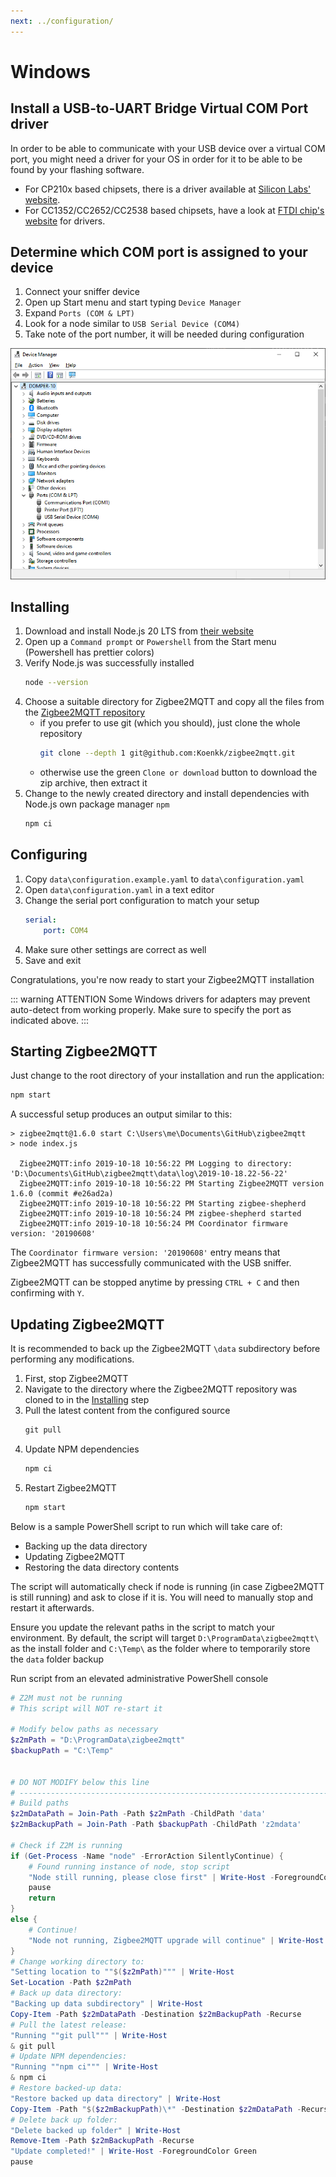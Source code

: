```yaml
---
next: ../configuration/
---
```


# Windows

## Install a USB-to-UART Bridge Virtual COM Port driver
In order to be able to communicate with your USB device over a virtual COM port, you might need a driver for your OS in order for it to be able to be found by your flashing software.

- For CP210x based chipsets, there is a driver available at [Silicon Labs' website](https://www.silabs.com/developers/usb-to-uart-bridge-vcp-drivers).
- For CC1352/CC2652/CC2538 based chipsets, have a look at [FTDI chip's website](https://ftdichip.com/drivers/vcp-drivers/) for drivers.

## Determine which COM port is assigned to your device

1. Connect your sniffer device
1. Open up Start menu and start typing `Device Manager`
1. Expand `Ports (COM & LPT)`
1. Look for a node similar to `USB Serial Device (COM4)`
1. Take note of the port number, it will be needed during configuration

![Device Manager](../../images/devicemanager.png)

## Installing

1. Download and install Node.js 20 LTS from [their website](https://nodejs.org/)
1. Open up a `Command prompt` or `Powershell` from the Start menu (Powershell has prettier colors)
1. Verify Node.js was successfully installed
    ```bash
    node --version
    ```
1. Choose a suitable directory for Zigbee2MQTT and copy all the files from the [Zigbee2MQTT repository](https://github.com/koenkk/zigbee2mqtt)
    * if you prefer to use git (which you should), just clone the whole repository
        ```bash
        git clone --depth 1 git@github.com:Koenkk/zigbee2mqtt.git
        ```
    * otherwise use the green `Clone or download` button to download the zip archive, then extract it
1. Change to the newly created directory and install dependencies with Node.js own package manager `npm`
    ```bash
    npm ci
    ```

## Configuring

1. Copy `data\configuration.example.yaml` to `data\configuration.yaml`
1. Open `data\configuration.yaml` in a text editor
1. Change the serial port configuration to match your setup
    ```yaml
    serial:
        port: COM4
    ```
1. Make sure other settings are correct as well
1. Save and exit

Congratulations, you're now ready to start your Zigbee2MQTT installation

::: warning ATTENTION
Some Windows drivers for adapters may prevent auto-detect from working properly. Make sure to specify the port as indicated above.
:::

## Starting Zigbee2MQTT

Just change to the root directory of your installation and run the application:
```bash
npm start
```

A successful setup produces an output similar to this:

```
> zigbee2mqtt@1.6.0 start C:\Users\me\Documents\GitHub\zigbee2mqtt
> node index.js

  Zigbee2MQTT:info 2019-10-18 10:56:22 PM Logging to directory: 'D:\Documents\GitHub\zigbee2mqtt\data\log\2019-10-18.22-56-22'
  Zigbee2MQTT:info 2019-10-18 10:56:22 PM Starting Zigbee2MQTT version 1.6.0 (commit #e26ad2a)
  Zigbee2MQTT:info 2019-10-18 10:56:22 PM Starting zigbee-shepherd
  Zigbee2MQTT:info 2019-10-18 10:56:24 PM zigbee-shepherd started
  Zigbee2MQTT:info 2019-10-18 10:56:24 PM Coordinator firmware version: '20190608'
```

The `Coordinator firmware version: '20190608'` entry means that Zigbee2MQTT has successfully communicated with the USB sniffer.

Zigbee2MQTT can be stopped anytime by pressing `CTRL + C` and then confirming with `Y`.

## Updating Zigbee2MQTT

It is recommended to back up the Zigbee2MQTT `\data` subdirectory before performing any modifications. 

1. First, stop Zigbee2MQTT
1. Navigate to the directory where the Zigbee2MQTT repository was cloned to in the [Installing](#installing) step
1. Pull the latest content from the configured source
    ```bat
    git pull
    ```
1. Update NPM dependencies
    ```bat
    npm ci
    ```
1. Restart Zigbee2MQTT
    ```bat
    npm start
    ```

Below is a sample PowerShell script to run which will take care of: 
* Backing up the data directory
* Updating Zigbee2MQTT
* Restoring the data directory contents

The script will automatically check if node is running (in case Zigbee2MQTT is still running) and ask to close if it is. You will need to manually stop and restart it afterwards. 

Ensure you update the relevant paths in the script to match your environment. By default, the script will target `D:\ProgramData\zigbee2mqtt\` as the install folder and `C:\Temp\` as the folder where to temporarily store the `data` folder backup

Run script from an elevated administrative PowerShell console

```powershell
# Z2M must not be running
# This script will NOT re-start it

# Modify below paths as necessary
$z2mPath = "D:\ProgramData\zigbee2mqtt"
$backupPath = "C:\Temp"


# DO NOT MODIFY below this line
# ------------------------------------------------------------------------------
# Build paths
$z2mDataPath = Join-Path -Path $z2mPath -ChildPath 'data'
$z2mBackupPath = Join-Path -Path $backupPath -ChildPath 'z2mdata'

# Check if Z2M is running
if (Get-Process -Name "node" -ErrorAction SilentlyContinue) {
    # Found running instance of node, stop script
    "Node still running, please close first" | Write-Host -ForegroundColor Red
    pause
    return
}
else {    
    # Continue!
    "Node not running, Zigbee2MQTT upgrade will continue" | Write-Host -ForegroundColor Green
}
# Change working directory to:
"Setting location to ""$($z2mPath)""" | Write-Host
Set-Location -Path $z2mPath
# Back up data directory:
"Backing up data subdirectory" | Write-Host
Copy-Item -Path $z2mDataPath -Destination $z2mBackupPath -Recurse
# Pull the latest release:
"Running ""git pull""" | Write-Host
& git pull
# Update NPM dependencies:
"Running ""npm ci""" | Write-Host
& npm ci
# Restore backed-up data:
"Restore backed up data directory" | Write-Host
Copy-Item -Path "$($z2mBackupPath)\*" -Destination $z2mDataPath -Recurse -Force
# Delete back up folder:
"Delete backed up folder" | Write-Host
Remove-Item -Path $z2mBackupPath -Recurse
"Update completed!" | Write-Host -ForegroundColor Green
pause
```
